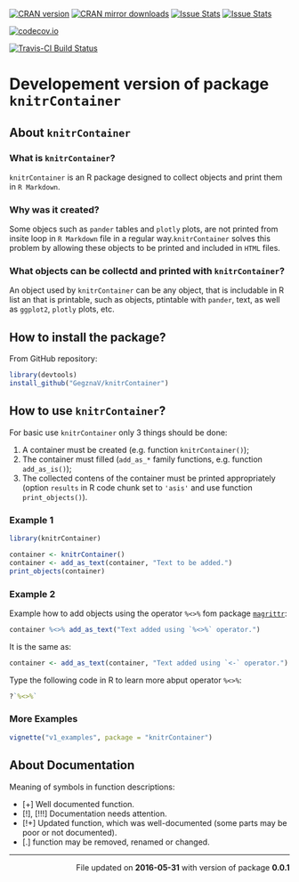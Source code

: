 <!-- README.md is generated from README.Rmd. Please edit that file -->
[![CRAN version](http://www.r-pkg.org/badges/version/knitrContainer)](http://cran.rstudio.com/web/packages/knitrContainer/index.html) [![CRAN mirror downloads](http://cranlogs.r-pkg.org/badges/knitrContainer)](http://cran.rstudio.com/web/packages/knitrContainer/index.html) [![Issue Stats](http://issuestats.com/github/GegznaV/knitrContainer/badge/pr?style=flat)](http://issuestats.com/github/GegznaV/knitrContainer) [![Issue Stats](http://issuestats.com/github/GegznaV/knitrContainer/badge/issue?style=flat)](http://issuestats.com/github/GegznaV/knitrContainer)

[![codecov.io](https://codecov.io/github/GegznaV/knitrContainer/coverage.svg?branch=master)](https://codecov.io/github/GegznaV/knitrContainer?branch=master)

[![Travis-CI Build Status](https://travis-ci.org/GegznaV/knitrContainer.png?branch=master)](https://travis-ci.org/GegznaV/knitrContainer)

Developement version of package `knitrContainer`
================================================

About `knitrContainer`
----------------------

### What is `knitrContainer`?

`knitrContainer` is an R package designed to collect objects and print them in `R Markdown`.

### Why was it created?

Some objecs such as `pander` tables and `plotly` plots, are not printed from insite loop in `R Markdown` file in a regular way.`knitrContainer` solves this problem by allowing these objects to be printed and included in `HTML` files.

### What objects can be collectd and printed with `knitrContainer`?

An object used by `knitrContainer` can be any object, that is includable in R list an that is printable, such as objects, ptintable with `pander`, text, as well as `ggplot2`, `plotly` plots, etc.

How to install the package?
---------------------------

From GitHub repository:

``` r
library(devtools)
install_github("GegznaV/knitrContainer")
```

How to use `knitrContainer`?
----------------------------

For basic use `knitrContainer` only 3 things should be done:

1.  A container must be created (e.g. function `knitrContainer()`);
2.  The container must filled (`add_as_*` family functions, e.g. function `add_as_is()`);
3.  The collected contens of the container must be printed appropriately (option `results` in R code chunk set to `'asis'` and use function `print_objects()`).

### Example 1

``` r
library(knitrContainer)
```

``` r
container <- knitrContainer()
container <- add_as_text(container, "Text to be added.")
print_objects(container)
```

### Example 2

Example how to add objects using the operator `%<>%` fom package [`magrittr`](https://github.com/smbache/magrittr#compound-assignment-pipe-operations):

``` r
container %<>% add_as_text("Text added using `%<>%` operator.")
```

It is the same as:

``` r
container <- add_as_text(container, "Text added using `<-` operator.")
```

Type the following code in R to learn more abput operator `%<>%`:

``` r
?`%<>%`
```

### More Examples

``` r
vignette("v1_examples", package = "knitrContainer")
```

About Documentation
-------------------

Meaning of symbols in function descriptions:

-   \[+\] Well documented function.
-   \[!\], \[!!!\] Documentation needs attention.
-   \[!+\] Updated function, which was well-documented (some parts may be poor or not documented).
-   \[.\] function may be removed, renamed or changed.

------------------------------------------------------------------------

<p align="right">
File updated on <b>2016-05-31</b> with version of package <b>0.0.1</b>
</p>

